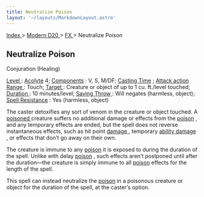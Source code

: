 ```yaml
---
title: Neutralize Poison
layout: '~/layouts/MarkdownLayout.astro'
---
```


[ Index ](/) > [ Modern D20 ](/modern.d20.srd) > [ FX ](/modern.d20.srd/fx) > Neutralize Poison

##  Neutralize Poison

Conjuration (Healing)

[ Level ](/modern.d20.srd/fx/level) : [ Acolyte](/modern.d20.srd/classes/advanced/acolyte) 4; [ Components](/modern.d20.srd/fx/components) : V, S, M/DF; [ Casting Time](/modern.d20.srd/fx/casting.time) ; [ Attack action](/modern.d20.srd/combat/attack.actions) [ Range ](/modern.d20.srd/fx/range) :
Touch; [ Target ](/modern.d20.srd/fx/target) : Creature or object of up to 1
cu. ft./level touched; [ Duration ](/modern.d20.srd/fx/duration) : 10
minutes/level; [ Saving Throw ](/modern.d20.srd/basics/saving.throws) : Will
negates (harmless, object); [ Spell Resistance](/modern.d20.srd/special.abilities/spell.resistance) : Yes (harmless, object)

The caster detoxifies any sort of venom in the creature or object touched. A [poisoned ](/modern.d20.srd/environment.hazards/poison) creature suffers no
additional damage or effects from the [ poison](/modern.d20.srd/environment.hazards/poison) , and any temporary effects are
ended, but the spell does not reverse instantaneous effects, such as hit point
[ damage ](/modern.d20.srd/combat/damage) , temporary [ ability damage](/modern.d20.srd/special.abilities/ability.score.reduction) , or effects that
don’t go away on their own.

The creature is immune to any [ poison](/modern.d20.srd/environment.hazards/poison) it is exposed to during the
duration of the spell. Unlike with delay [ poison](/modern.d20.srd/environment.hazards/poison) , such effects aren’t postponed
until after the duration—the creature is simply immune to all [ poison](/modern.d20.srd/environment.hazards/poison) effects for the length of the
spell.

This spell can instead neutralize the [ poison](/modern.d20.srd/environment.hazards/poison) in a poisonous creature or
object for the duration of the spell, at the caster’s option.

